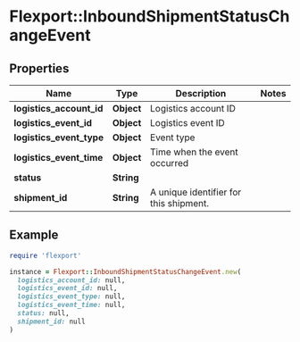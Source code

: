 # Flexport::InboundShipmentStatusChangeEvent

## Properties

| Name | Type | Description | Notes |
| ---- | ---- | ----------- | ----- |
| **logistics_account_id** | **Object** | Logistics account ID |  |
| **logistics_event_id** | **Object** | Logistics event ID |  |
| **logistics_event_type** | **Object** | Event type |  |
| **logistics_event_time** | **Object** | Time when the event occurred |  |
| **status** | **String** |  |  |
| **shipment_id** | **String** | A unique identifier for this shipment. |  |

## Example

```ruby
require 'flexport'

instance = Flexport::InboundShipmentStatusChangeEvent.new(
  logistics_account_id: null,
  logistics_event_id: null,
  logistics_event_type: null,
  logistics_event_time: null,
  status: null,
  shipment_id: null
)
```

